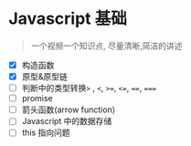 # Javascript 基础

> 一个视频一个知识点, 尽量清晰,简洁的讲述

- [x] 构造函数
- [x] 原型&原型链
- [ ] 判断中的类型转换`>` , `<`, `>=`, `<=`, `==`, `===`
- [ ] promise
- [ ] 箭头函数(arrow function)
- [ ] Javascript 中的数据存储
- [ ] this 指向问题
